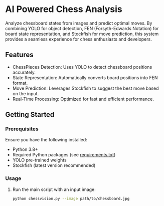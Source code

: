 # AI Powered Chess Analysis
Analyze chessboard states from images and predict optimal moves. By combining YOLO for object detection, FEN (Forsyth-Edwards Notation) for board state representation, and Stockfish for move prediction, this system provides a seamless experience for chess enthusiasts and developers.

## Features

- ChessPieces Detection: Uses YOLO to detect chessboard positions accurately.
- State Representation: Automatically converts board positions into FEN format.
- Move Prediction: Leverages Stockfish to suggest the best move based on the input.
- Real-Time Processing: Optimized for fast and efficient performance.


## Getting Started

### Prerequisites

Ensure you have the following installed:
- Python 3.8+
- Required Python packages (see [requirements.txt](requirements.txt))
- YOLO pre-trained weights
- Stockfish (latest version recommended)


### Usage

1. Run the main script with an input image:
   ```bash
   python chessvision.py --image path/to/chessboard.jpg
